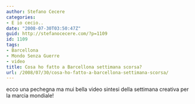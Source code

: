 ```yaml
---
author: Stefano Cecere
categories:
- E io cecio..
date: "2008-07-30T03:50:47Z"
guid: http://stefanocecere.com/?p=1109
id: 1109
tags:
- Barcellona
- Mondo Senza Guerre
- video
title: Cosa ho fatto a Barcellona settimana scorsa?
url: /2008/07/30/cosa-ho-fatto-a-barcellona-settimana-scorsa/
---
```


ecco una pechegna ma mui bella video sintesi della settimana creativa per la marcia mondiale!
